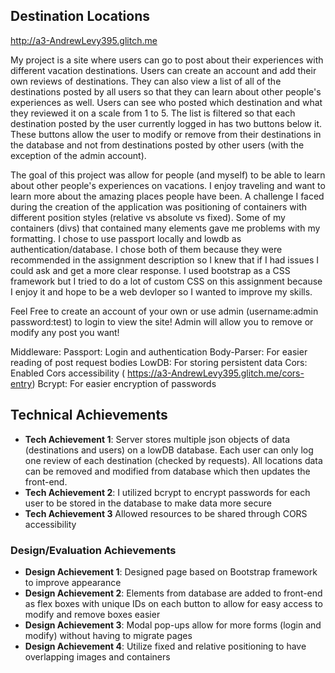 ## Destination Locations

http://a3-AndrewLevy395.glitch.me

My project is a site where users can go to post about their experiences with different vacation destinations. Users can create an account and add their own reviews of destinations. They can also view a list of all of the destinations posted by all users so that they can learn about other people's experiences as well. Users can see who posted which destination and what they reviewed it on a scale from 1 to 5. The list is filtered so that each destination posted by the user currently logged in has two buttons below it. These buttons allow the user to modify or remove from their destinations in the database and not from destinations posted by other users (with the exception of the admin account).

The goal of this project was allow for people (and myself) to be able to learn about other people's experiences on vacations. I enjoy traveling and want to learn more about the amazing places people have been. A challenge I faced during the creation of the application was positioning of containers with different position styles (relative vs absolute vs fixed). Some of my containers (divs) that contained many elements gave me problems with my formatting. I chose to use passport locally and lowdb as authentication/database. I chose both of them because they were recommended in the assignment description so I knew that if I had issues I could ask and get a more clear response. I used bootstrap as a CSS framework but I tried to do a lot of custom CSS on this assignment because I enjoy it and hope to be a web devloper so I wanted to improve my skills.

Feel Free to create an account of your own or use admin (username:admin password:test) to login to view the site! Admin will allow you to remove or modify any post you want!

Middleware:
Passport: Login and authentication
Body-Parser: For easier reading of post request bodies
LowDB: For storing persistent data
Cors: Enabled Cors accessibility ( https://a3-AndrewLevy395.glitch.me/cors-entry)
Bcrypt: For easier encryption of passwords

## Technical Achievements

- **Tech Achievement 1**: Server stores multiple json objects of data (destinations and users) on a lowDB database. Each user can only log one review of each destination (checked by requests). All locations data can be removed and modified from database which then updates the front-end.
- **Tech Achievement 2**: I utilized bcrypt to encrypt passwords for each user to be stored in the database to make data more secure
- **Tech Achievement 3** Allowed resources to be shared through CORS accessibility

### Design/Evaluation Achievements

- **Design Achievement 1**: Designed page based on Bootstrap framework to improve appearance
- **Design Achievement 2**: Elements from database are added to front-end as flex boxes with unique IDs on each button to allow for easy access to modify and remove boxes easier
- **Design Achievement 3**: Modal pop-ups allow for more forms (login and modify) without having to migrate pages
- **Design Achievement 4**: Utilize fixed and relative positioning to have overlapping images and containers
